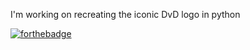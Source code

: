 I'm working on recreating the iconic DvD logo in python

[![forthebadge](https://forthebadge.com/images/badges/made-with-python.svg)](https://forthebadge.com)